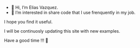 - 👋 Hi, I’m Elias Vazquez.
- 👀 I’m interested in share code that I use frenquently in my job.

I hope you find it useful.

I will be continuosly updating this site with new examples.

Have a good time !!! 👋

<!---
evazquezm-developer/evazquezm-developer is a ✨ special ✨ repository because its `README.md` (this file) appears on your GitHub profile.
You can click the Preview link to take a look at your changes.
--->
